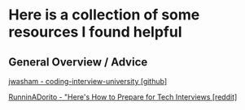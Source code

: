 # Here is a collection of some resources I found helpful

## General Overview / Advice

[jwasham - coding-interview-university [github]](https://github.com/jwasham/coding-interview-university)

[RunninADorito - "Here's How to Prepare for Tech Interviews [reddit]](https://www.reddit.com/r/cscareerquestions/comments/1jov24/heres_how_to_prepare_for_tech_interviews/)
